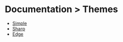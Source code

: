 # Documentation > Themes

- [Simple](https://github.com/TheXSolutions/badgify/blob/main/docs/EN/02-themes/00-Simple.md)
- [Sharp](https://github.com/TheXSolutions/badgify/blob/main/docs/EN/02-themes/01-Sharp.md)
- [Edge](https://github.com/TheXSolutions/badgify/blob/main/docs/EN/02-themes/02-Edge.md)